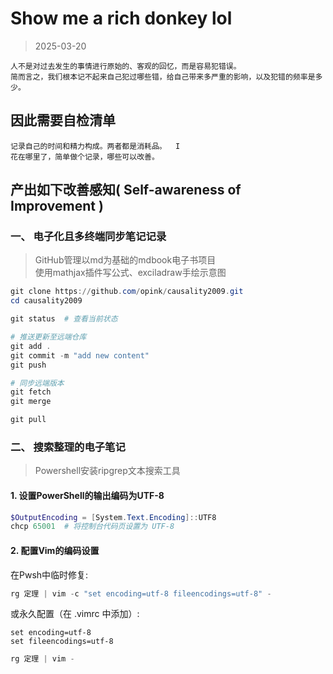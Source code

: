 # Show me a rich donkey lol

> 2025-03-20


```admonish note
人不是对过去发生的事情进行原始的、客观的回忆，而是容易犯错误。  
简而言之，我们根本记不起来自己犯过哪些错，给自己带来多严重的影响，以及犯错的频率是多少。
```

## 因此需要自检清单

```admonish note
记录自己的时间和精力构成。两者都是消耗品。  I
花在哪里了，简单做个记录，哪些可以改善。  
```

## 产出如下改善感知( Self-awareness of Improvement )

### 一、 电子化且多终端同步笔记记录
> GitHub管理以md为基础的mdbook电子书项目  
> 使用mathjax插件写公式、exciladraw手绘示意图

```powershell
git clone https://github.com/opink/causality2009.git
cd causality2009

git status  # 查看当前状态

# 推送更新至远端仓库
git add .
git commit -m "add new content"
git push

# 同步远端版本
git fetch
git merge

git pull
```

### 二、 搜索整理的电子笔记
> Powershell安装ripgrep文本搜索工具

#### 1. 设置PowerShell的输出编码为UTF-8

```powershell
$OutputEncoding = [System.Text.Encoding]::UTF8
chcp 65001  # 将控制台代码页设置为 UTF-8
```

#### 2. 配置Vim的编码设置

在Pwsh中临时修复:
```powershell
rg 定理 | vim -c "set encoding=utf-8 fileencodings=utf-8" -
```
或永久配置（在 .vimrc 中添加）:
```vim
set encoding=utf-8
set fileencodings=utf-8
```

```powershell
rg 定理 | vim -
```
